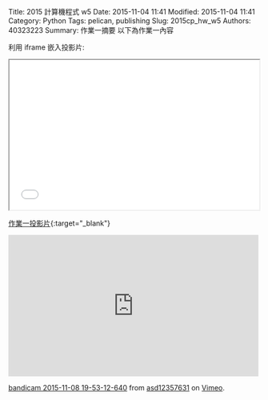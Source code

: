 Title: 2015 計算機程式 w5
Date: 2015-11-04 11:41
Modified: 2015-11-04 11:41
Category: Python
Tags: pelican, publishing
Slug: 2015cp_hw_w5
Authors: 40323223
Summary: 作業一摘要
以下為作業一內容

利用 iframe 嵌入投影片:

<iframe src="simplest2.html" width="500" height="300"></iframe>

[作業一投影片](simplest2.html){:target="_blank"}

<iframe src="https://player.vimeo.com/video/145040656" width="500" height="283" frameborder="0" webkitallowfullscreen mozallowfullscreen allowfullscreen></iframe>
<p><a href="https://vimeo.com/145040656">bandicam 2015-11-08 19-53-12-640</a> from <a href="https://vimeo.com/user45624632">asd12357631</a> on <a href="https://vimeo.com">Vimeo</a>.</p>
